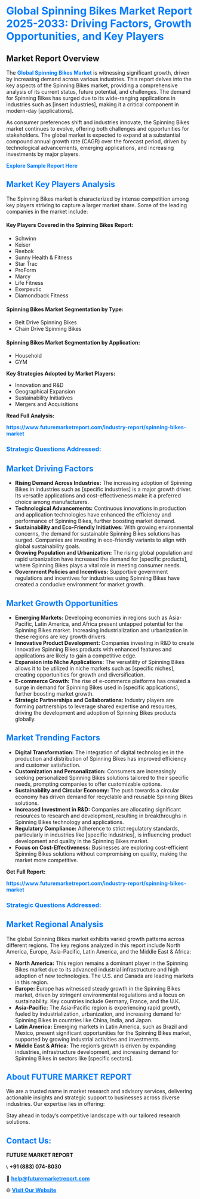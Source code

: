 <h1 style="color: #007BFF;">Global Spinning Bikes Market Report 2025-2033: Driving Factors, Growth Opportunities, and Key Players</h1>

<section id="overview">
<h2>Market Report Overview</h2>
<p>The <a href="https://www.futuremarketreport.com/industry-report/spinning-bikes-market" style="color: #007BFF; text-decoration: none;"><strong>Global Spinning Bikes Market</strong></a> is witnessing significant growth, driven by increasing demand across various industries. This report delves into the key aspects of the Spinning Bikes market, providing a comprehensive analysis of its current status, future potential, and challenges. The demand for Spinning Bikes has surged due to its wide-ranging applications in industries such as [insert industries], making it a critical component in modern-day [applications].</p>
<p>As consumer preferences shift and industries innovate, the Spinning Bikes market continues to evolve, offering both challenges and opportunities for stakeholders. The global market is expected to expand at a substantial compound annual growth rate (CAGR) over the forecast period, driven by technological advancements, emerging applications, and increasing investments by major players.</p>
</section>

<section id="overview">
<p><a href="https://www.futuremarketreport.com/request-sample/reportId=102188" style="color: #007BFF; text-decoration: none;"><strong>Explore Sample Report Here</strong></a></p>
</section>

<section id="key-players">
<h2 style="color: #007BFF;">Market Key Players Analysis</h2>
<p>The Spinning Bikes market is characterized by intense competition among key players striving to capture a larger market share. Some of the leading companies in the market include:</p>
<h4>Key Players Covered in the Spinning Bikes Report:</h4>
<ul><li>Schwinn</li><li>Keiser</li><li>Reebok</li><li>Sunny Health &amp; Fitness</li><li>Star Trac</li><li>ProForm</li><li>Marcy</li><li>Life Fitness</li><li>Exerpeutic</li><li>Diamondback Fitness</li></ul>
<h4>Spinning Bikes Market Segmentation by Type:</h4>
<ul><li>Belt Drive Spinning Bikes</li><li>Chain Drive Spinning Bikes</li></ul>

<h4>Spinning Bikes Market Segmentation by Application:</h4>
<ul><li>Household</li><li>GYM</li></ul>
<p><strong>Key Strategies Adopted by Market Players:</strong></p>
<ul>
<li>Innovation and R&D</li>
<li>Geographical Expansion</li>
<li>Sustainability Initiatives</li>
<li>Mergers and Acquisitions</li>
</ul>
</section>

<section>
<p><strong>Read Full Analysis: </strong></p><a href="https://www.futuremarketreport.com/industry-report/spinning-bikes-market" style="color: #007BFF; text-decoration: none;"><strong>https://www.futuremarketreport.com/industry-report/spinning-bikes-market</strong></a>
<h3 style="color: #007BFF;">Strategic Questions Addressed:</h3>
</section>

<section id="driving-factors">
<h2 style="color: #007BFF;">Market Driving Factors</h2>
<ul>
<li><strong>Rising Demand Across Industries:</strong> The increasing adoption of Spinning Bikes in industries such as [specific industries] is a major growth driver. Its versatile applications and cost-effectiveness make it a preferred choice among manufacturers.</li>
<li><strong>Technological Advancements:</strong> Continuous innovations in production and application technologies have enhanced the efficiency and performance of Spinning Bikes, further boosting market demand.</li>
<li><strong>Sustainability and Eco-Friendly Initiatives:</strong> With growing environmental concerns, the demand for sustainable Spinning Bikes solutions has surged. Companies are investing in eco-friendly variants to align with global sustainability goals.</li>
<li><strong>Growing Population and Urbanization:</strong> The rising global population and rapid urbanization have increased the demand for [specific products], where Spinning Bikes plays a vital role in meeting consumer needs.</li>
<li><strong>Government Policies and Incentives:</strong> Supportive government regulations and incentives for industries using Spinning Bikes have created a conducive environment for market growth.</li>
</ul>
</section>

<section id="growth-opportunities">
<h2 style="color: #007BFF;">Market Growth Opportunities</h2>
<ul>
<li><strong>Emerging Markets:</strong> Developing economies in regions such as Asia-Pacific, Latin America, and Africa present untapped potential for the Spinning Bikes market. Increasing industrialization and urbanization in these regions are key growth drivers.</li>
<li><strong>Innovative Product Development:</strong> Companies investing in R&D to create innovative Spinning Bikes products with enhanced features and applications are likely to gain a competitive edge.</li>
<li><strong>Expansion into Niche Applications:</strong> The versatility of Spinning Bikes allows it to be utilized in niche markets such as [specific niches], creating opportunities for growth and diversification.</li>
<li><strong>E-commerce Growth:</strong> The rise of e-commerce platforms has created a surge in demand for Spinning Bikes used in [specific applications], further boosting market growth.</li>
<li><strong>Strategic Partnerships and Collaborations:</strong> Industry players are forming partnerships to leverage shared expertise and resources, driving the development and adoption of Spinning Bikes products globally.</li>
</ul>
</section>

<section id="trending-factors">
<h2 style="color: #007BFF;">Market Trending Factors</h2>
<ul>
<li><strong>Digital Transformation:</strong> The integration of digital technologies in the production and distribution of Spinning Bikes has improved efficiency and customer satisfaction.</li>
<li><strong>Customization and Personalization:</strong> Consumers are increasingly seeking personalized Spinning Bikes solutions tailored to their specific needs, prompting companies to offer customizable options.</li>
<li><strong>Sustainability and Circular Economy:</strong> The push towards a circular economy has driven demand for recyclable and reusable Spinning Bikes solutions.</li>
<li><strong>Increased Investment in R&D:</strong> Companies are allocating significant resources to research and development, resulting in breakthroughs in Spinning Bikes technology and applications.</li>
<li><strong>Regulatory Compliance:</strong> Adherence to strict regulatory standards, particularly in industries like [specific industries], is influencing product development and quality in the Spinning Bikes market.</li>
<li><strong>Focus on Cost-Effectiveness:</strong> Businesses are exploring cost-efficient Spinning Bikes solutions without compromising on quality, making the market more competitive.</li>
</ul>
</section>

<section>
<p><strong>Get Full Report: </strong></p><a href="https://www.futuremarketreport.com/industry-report/spinning-bikes-market" style="color: #007BFF; text-decoration: none;"><strong>https://www.futuremarketreport.com/industry-report/spinning-bikes-market</strong></a>
<h3 style="color: #007BFF;">Strategic Questions Addressed:</h3>
</section>


<section id="regional-analysis">
<h2 style="color: #007BFF;">Market Regional Analysis</h2>
<p>The global Spinning Bikes market exhibits varied growth patterns across different regions. The key regions analyzed in this report include North America, Europe, Asia-Pacific, Latin America, and the Middle East & Africa:</p>
<ul>
<li><strong>North America:</strong> This region remains a dominant player in the Spinning Bikes market due to its advanced industrial infrastructure and high adoption of new technologies. The U.S. and Canada are leading markets in this region.</li>
<li><strong>Europe:</strong> Europe has witnessed steady growth in the Spinning Bikes market, driven by stringent environmental regulations and a focus on sustainability. Key countries include Germany, France, and the U.K.</li>
<li><strong>Asia-Pacific:</strong> The Asia-Pacific region is experiencing rapid growth, fueled by industrialization, urbanization, and increasing demand for Spinning Bikes in countries like China, India, and Japan.</li>
<li><strong>Latin America:</strong> Emerging markets in Latin America, such as Brazil and Mexico, present significant opportunities for the Spinning Bikes market, supported by growing industrial activities and investments.</li>
<li><strong>Middle East & Africa:</strong> The region’s growth is driven by expanding industries, infrastructure development, and increasing demand for Spinning Bikes in sectors like [specific sectors].</li>
</ul>
</section>

<footer>
<h2 style="color: #007BFF;">About FUTURE MARKET REPORT</h2>
<p>We are a trusted name in market research and advisory services, delivering actionable insights and strategic support to businesses across diverse industries. Our expertise lies in offering:</p>

<p>Stay ahead in today’s competitive landscape with our tailored research solutions.</p>

<h2 style="color: #007BFF;">Contact Us:</h2>
<p><strong>FUTURE MARKET REPORT</strong></p>
<p>📞 <strong>+91 (883) 074-8030</strong></p>
<p>📧 <strong><a href="mailto:help@futuremarketreport.com" style="color: #007BFF;">help@futuremarketreport.com</a></strong></p>
<p>🌐 <strong><a href="https://www.futuremarketreport.com/" style="color: #007BFF;">Visit Our Website</a></strong></p>
</footer>